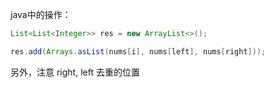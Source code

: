 java中的操作：
```java
List<List<Integer>> res = new ArrayList<>();

res.add(Arrays.asList(nums[i], nums[left], nums[right]));
```

另外，注意 right, left 去重的位置